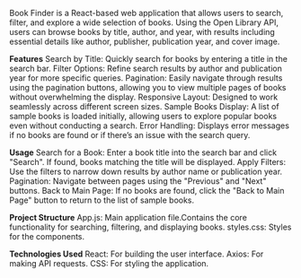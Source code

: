 Book Finder is a React-based web application that allows users to search, filter, and explore a wide selection of books. Using the Open Library API, users can browse books by title, author, and year, with results including essential details like author, publisher, publication year, and cover image.

**Features**
Search by Title: Quickly search for books by entering a title in the search bar.
Filter Options: Refine search results by author and publication year for more specific queries.
Pagination: Easily navigate through results using the pagination buttons, allowing you to view multiple pages of books without overwhelming the display.
Responsive Layout: Designed to work seamlessly across different screen sizes.
Sample Books Display: A list of sample books is loaded initially, allowing users to explore popular books even without conducting a search.
Error Handling: Displays error messages if no books are found or if there’s an issue with the search query.

**Usage**
Search for a Book: Enter a book title into the search bar and click "Search". If found, books matching the title will be displayed.
Apply Filters: Use the filters to narrow down results by author name or publication year.
Pagination: Navigate between pages using the "Previous" and "Next" buttons.
Back to Main Page: If no books are found, click the "Back to Main Page" button to return to the list of sample books.

**Project Structure**
App.js: Main application file.Contains the core functionality for searching, filtering, and displaying books.
styles.css: Styles for the components.

**Technologies Used**
React: For building the user interface.
Axios: For making API requests.
CSS: For styling the application.
